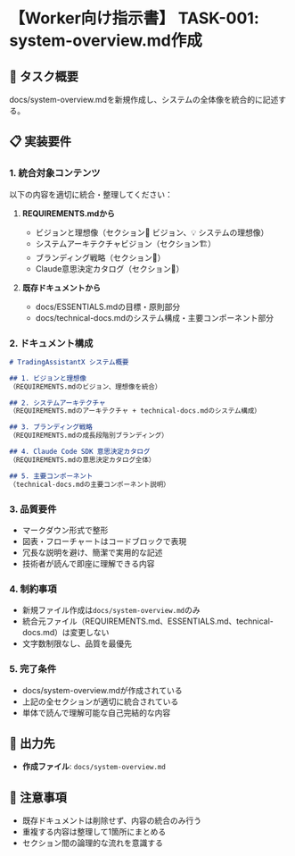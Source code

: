# 【Worker向け指示書】 TASK-001: system-overview.md作成

## 🎯 タスク概要
docs/system-overview.mdを新規作成し、システムの全体像を統合的に記述する。

## 📋 実装要件

### 1. 統合対象コンテンツ
以下の内容を適切に統合・整理してください：

1. **REQUIREMENTS.mdから**
   - ビジョンと理想像（セクション🎯 ビジョン、💡 システムの理想像）
   - システムアーキテクチャビジョン（セクション🏗️）
   - ブランディング戦略（セクション🎨）
   - Claude意思決定カタログ（セクション🧠）

2. **既存ドキュメントから**
   - docs/ESSENTIALS.mdの目標・原則部分
   - docs/technical-docs.mdのシステム構成・主要コンポーネント部分

### 2. ドキュメント構成
```markdown
# TradingAssistantX システム概要

## 1. ビジョンと理想像
（REQUIREMENTS.mdのビジョン、理想像を統合）

## 2. システムアーキテクチャ
（REQUIREMENTS.mdのアーキテクチャ + technical-docs.mdのシステム構成）

## 3. ブランディング戦略
（REQUIREMENTS.mdの成長段階別ブランディング）

## 4. Claude Code SDK 意思決定カタログ
（REQUIREMENTS.mdの意思決定カタログ全体）

## 5. 主要コンポーネント
（technical-docs.mdの主要コンポーネント説明）
```

### 3. 品質要件
- マークダウン形式で整形
- 図表・フローチャートはコードブロックで表現
- 冗長な説明を避け、簡潔で実用的な記述
- 技術者が読んで即座に理解できる内容

### 4. 制約事項
- 新規ファイル作成は`docs/system-overview.md`のみ
- 統合元ファイル（REQUIREMENTS.md、ESSENTIALS.md、technical-docs.md）は変更しない
- 文字数制限なし、品質を最優先

### 5. 完了条件
- docs/system-overview.mdが作成されている
- 上記の全セクションが適切に統合されている
- 単体で読んで理解可能な自己完結的な内容

## 📂 出力先
- **作成ファイル**: `docs/system-overview.md`

## 🚨 注意事項
- 既存ドキュメントは削除せず、内容の統合のみ行う
- 重複する内容は整理して1箇所にまとめる
- セクション間の論理的な流れを意識する